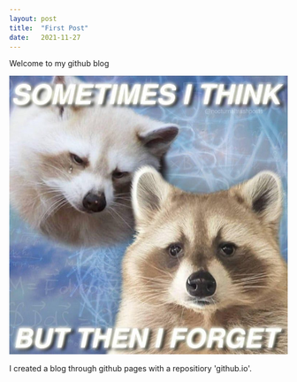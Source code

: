 ```yaml
---
layout: post
title:  "First Post"
date:   2021-11-27
---
```


<p class="intro"><span class="dropcap"></span>Welcome to my github blog<p>
<img id="cute" src="/assets/img/cute.jfif" alt=""> 
<p class="text">I created a blog through github pages with a repositiory 'github.io'.<p>
